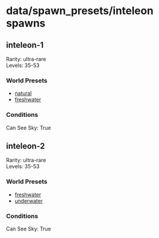 # data/spawn_presets/inteleon spawns  
  
## inteleon-1  
Rarity: ultra-rare  
Levels: 35-53  
  
### World Presets  
* [natural](data/spawn_data/natural.md)  
* [freshwater](data/spawn_data/freshwater.md)  
  
### Conditions  
Can See Sky: True  
  
## inteleon-2  
Rarity: ultra-rare  
Levels: 35-53  
  
### World Presets  
* [freshwater](data/spawn_data/freshwater.md)  
* [underwater](data/spawn_data/underwater.md)  
  
### Conditions  
Can See Sky: True  
